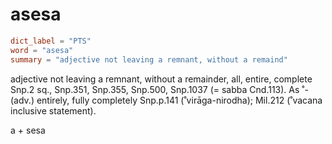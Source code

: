 # asesa

``` toml
dict_label = "PTS"
word = "asesa"
summary = "adjective not leaving a remnant, without a remaind"
```

adjective not leaving a remnant, without a remainder, all, entire, complete Snp.2 sq., Snp.351, Snp.355, Snp.500, Snp.1037 (= sabba Cnd.113). As ˚\-(adv.) entirely, fully completely Snp.p.141 (˚virāga\-nirodha); Mil.212 (˚vacana inclusive statement).

a \+ sesa

